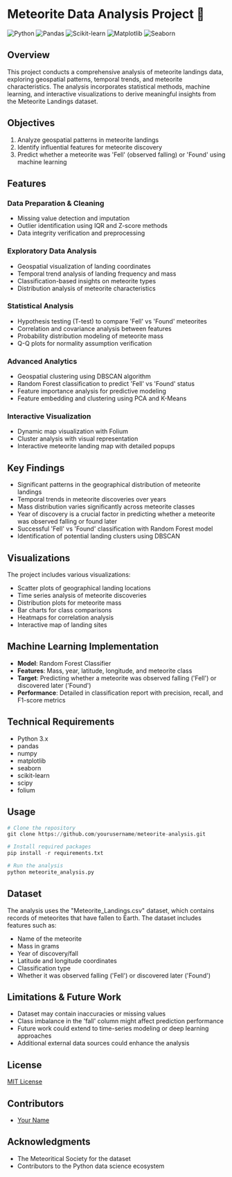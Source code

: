 # Meteorite Data Analysis Project 🌠

![Python](https://img.shields.io/badge/Python-3.x-blue)
![Pandas](https://img.shields.io/badge/Pandas-latest-green)
![Scikit-learn](https://img.shields.io/badge/Scikit--learn-latest-orange)
![Matplotlib](https://img.shields.io/badge/Matplotlib-latest-red)
![Seaborn](https://img.shields.io/badge/Seaborn-latest-purple)

## Overview

This project conducts a comprehensive analysis of meteorite landings data, exploring geospatial patterns, temporal trends, and meteorite characteristics. The analysis incorporates statistical methods, machine learning, and interactive visualizations to derive meaningful insights from the Meteorite Landings dataset.

## Objectives

1. Analyze geospatial patterns in meteorite landings
2. Identify influential features for meteorite discovery
3. Predict whether a meteorite was 'Fell' (observed falling) or 'Found' using machine learning

## Features

### Data Preparation & Cleaning
- Missing value detection and imputation
- Outlier identification using IQR and Z-score methods
- Data integrity verification and preprocessing

### Exploratory Data Analysis
- Geospatial visualization of landing coordinates
- Temporal trend analysis of landing frequency and mass
- Classification-based insights on meteorite types
- Distribution analysis of meteorite characteristics

### Statistical Analysis
- Hypothesis testing (T-test) to compare 'Fell' vs 'Found' meteorites
- Correlation and covariance analysis between features
- Probability distribution modeling of meteorite mass
- Q-Q plots for normality assumption verification

### Advanced Analytics
- Geospatial clustering using DBSCAN algorithm
- Random Forest classification to predict 'Fell' vs 'Found' status
- Feature importance analysis for predictive modeling
- Feature embedding and clustering using PCA and K-Means

### Interactive Visualization
- Dynamic map visualization with Folium
- Cluster analysis with visual representation
- Interactive meteorite landing map with detailed popups

## Key Findings

- Significant patterns in the geographical distribution of meteorite landings
- Temporal trends in meteorite discoveries over years
- Mass distribution varies significantly across meteorite classes
- Year of discovery is a crucial factor in predicting whether a meteorite was observed falling or found later
- Successful 'Fell' vs 'Found' classification with Random Forest model
- Identification of potential landing clusters using DBSCAN

## Visualizations

The project includes various visualizations:

- Scatter plots of geographical landing locations
- Time series analysis of meteorite discoveries
- Distribution plots for meteorite mass
- Bar charts for class comparisons
- Heatmaps for correlation analysis
- Interactive map of landing sites

## Machine Learning Implementation

- **Model**: Random Forest Classifier
- **Features**: Mass, year, latitude, longitude, and meteorite class
- **Target**: Predicting whether a meteorite was observed falling ('Fell') or discovered later ('Found')
- **Performance**: Detailed in classification report with precision, recall, and F1-score metrics

## Technical Requirements

- Python 3.x
- pandas
- numpy
- matplotlib
- seaborn
- scikit-learn
- scipy
- folium

## Usage

```python
# Clone the repository
git clone https://github.com/yourusername/meteorite-analysis.git

# Install required packages
pip install -r requirements.txt

# Run the analysis
python meteorite_analysis.py
```

## Dataset

The analysis uses the "Meteorite_Landings.csv" dataset, which contains records of meteorites that have fallen to Earth. The dataset includes features such as:

- Name of the meteorite
- Mass in grams
- Year of discovery/fall
- Latitude and longitude coordinates
- Classification type
- Whether it was observed falling ('Fell') or discovered later ('Found')

## Limitations & Future Work

- Dataset may contain inaccuracies or missing values
- Class imbalance in the 'fall' column might affect prediction performance
- Future work could extend to time-series modeling or deep learning approaches
- Additional external data sources could enhance the analysis

## License

[MIT License](LICENSE)

## Contributors

- [Your Name](https://github.com/yourusername)

## Acknowledgments

- The Meteoritical Society for the dataset
- Contributors to the Python data science ecosystem
